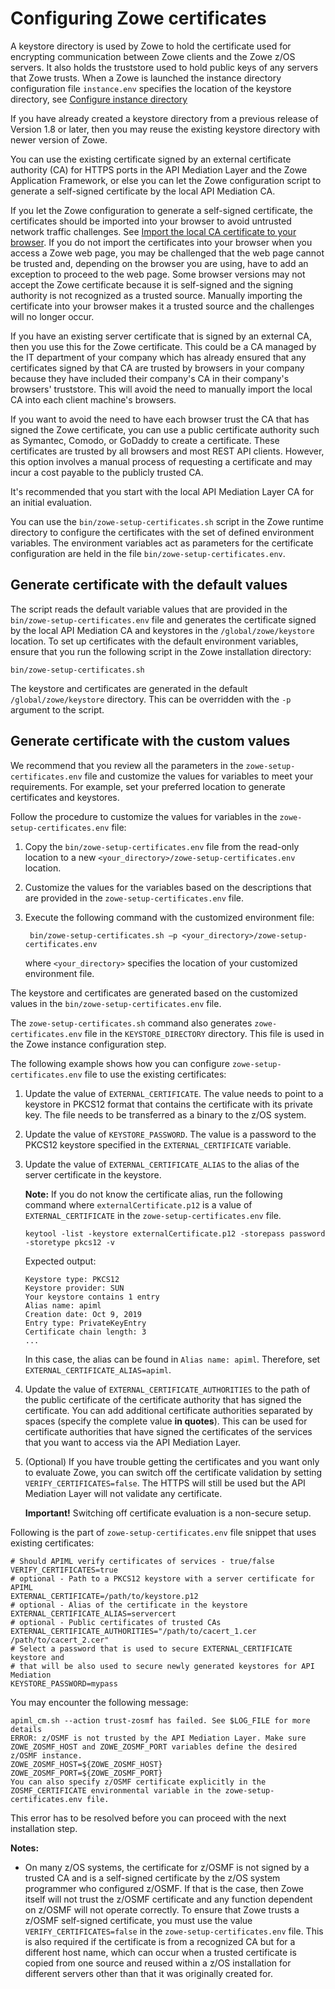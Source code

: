 # Configuring Zowe certificates 

A keystore directory is used by Zowe to hold the certificate used for encrypting communication between Zowe clients and the Zowe z/OS servers.  It also holds the truststore used to hold public keys of any servers that Zowe trusts.  When a Zowe is launched the instance directory configuration file `instance.env` specifies the location of the keystore directory, see [Configure instance directory](configure-instance-directory.md#keystore-directory)

If you have already created a keystore directory from a previous release of Version 1.8 or later, then you may reuse the existing keystore directory with newer version of Zowe.

You can use the existing certificate signed by an external certificate authority (CA) for HTTPS ports in the API Mediation Layer and the Zowe Application Framework, or else you can let the Zowe configuration script to generate a self-signed certificate by the local API Mediation CA.

If you let the Zowe configuration to generate a self-signed certificate, the certificates should be imported into your browser to avoid untrusted network traffic challenges. See [Import the local CA certificate to your browser](../extend/extend-apiml/api-mediation-security.md#import-the-local-ca-certificate-to-your-browser).  If you do not import the certificates into your browser when you access a Zowe web page, you may be challenged that the web page cannot be trusted and, depending on the browser you are using, have to add an exception to proceed to the web page.  Some browser versions may not accept the Zowe certificate because it is self-signed and the signing authority is not recognized as a trusted source.  Manually importing the certificate into your browser makes it a trusted source and the challenges will no longer occur.  

If you have an existing server certificate that is signed by an external CA, then you use this for the Zowe certificate. This could be a CA managed by the IT department of your company which has already ensured that any certificates signed by that CA are trusted by browsers in your company because they have included their company's CA in their company's browsers' truststore.  This will avoid the need to manually import the local CA into each client machine's browsers.  
 
If you want to avoid the need to have each browser trust the CA that has signed the Zowe certificate, you can use a public certificate authority such as Symantec, Comodo, or GoDaddy to create a certificate. These certificates are trusted by all browsers and most REST API clients. However, this option involves a manual process of requesting a certificate and may incur a cost payable to the publicly trusted CA.

It's recommended that you start with the local API Mediation Layer CA for an initial evaluation.

You can use the `bin/zowe-setup-certificates.sh` script in the Zowe runtime directory to configure the certificates with the set of defined environment variables. The environment variables act as parameters for the certificate configuration are held in the file `bin/zowe-setup-certificates.env`.

## Generate certificate with the default values

The script reads the default variable values that are provided in the `bin/zowe-setup-certificates.env` file and generates the certificate signed by the local API Mediation CA and keystores in the `/global/zowe/keystore` location. To set up certificates with the default environment variables, ensure that you run the following script in the Zowe installation directory:

```shell
bin/zowe-setup-certificates.sh
```

The keystore and certificates are generated in the default `/global/zowe/keystore` directory.  This can be overridden with the `-p` argument to the script.  

## Generate certificate with the custom values

We recommend that you review all the parameters in the `zowe-setup-certificates.env` file and customize the values for variables to meet your requirements. For example, set your preferred location to generate certificates and keystores. 

Follow the procedure to customize the values for variables in the `zowe-setup-certificates.env` file:

1. Copy the `bin/zowe-setup-certificates.env` file from the read-only location to a new 
    `<your_directory>/zowe-setup-certificates.env` location.  
    
2. Customize the values for the variables based on the descriptions that are provided in the 
    `zowe-setup-certificates.env` file. 
    
3. Execute the following command with the customized environment file:
   ```shell
    bin/zowe-setup-certificates.sh –p <your_directory>/zowe-setup-certificates.env
   ```
   where `<your_directory>` specifies the location of your customized environment file. 
   
The keystore and certificates are generated based on the customized values in the 
`bin/zowe-setup-certificates.env` file.

The `zowe-setup-certificates.sh` command also generates `zowe-certificates.env` file in the 
`KEYSTORE_DIRECTORY` directory. This file is used in the Zowe instance configuration step. 
   
The following example shows how you can configure `zowe-setup-certificates.env` file to use the existing certificates:

1. Update the value of `EXTERNAL_CERTIFICATE`. The value needs to point to a keystore in PKCS12 format that contains the certificate with its private key. The file needs to be transferred as a binary to the z/OS system.

2. Update the value of `KEYSTORE_PASSWORD`. The value is a password to the PKCS12 keystore specified in the `EXTERNAL_CERTIFICATE` variable.
    
3. Update the value of `EXTERNAL_CERTIFICATE_ALIAS` to the alias of the server certificate in the keystore.
   
    **Note:** If you do not know the certificate alias, run the following command where 
    `externalCertificate.p12` is a value of  `EXTERNAL_CERTIFICATE` in the 
    `zowe-setup-certificates.env` file.

   ```shell
   keytool -list -keystore externalCertificate.p12 -storepass password -storetype pkcs12 -v
   ```
   Expected output:
   ```
   Keystore type: PKCS12
   Keystore provider: SUN
   Your keystore contains 1 entry
   Alias name: apiml
   Creation date: Oct 9, 2019
   Entry type: PrivateKeyEntry
   Certificate chain length: 3
   ...
   ```
   In this case, the alias can be found in `Alias name: apiml`. Therefore, set `EXTERNAL_CERTIFICATE_ALIAS=apiml`.
      
4. Update the value of `EXTERNAL_CERTIFICATE_AUTHORITIES` to the path of the public certificate of the certificate authority that has signed the certificate. You can add additional certificate authorities separated by spaces (specify the complete value **in quotes**). This can be used for certificate authorities that have signed the certificates of the services that you want to access via the API Mediation Layer.

5. (Optional) If you have trouble getting the certificates and you want only to evaluate Zowe, you can switch off the certificate validation by setting `VERIFY_CERTIFICATES=false`. The HTTPS will still be used but the API Mediation Layer will not validate any certificate.

    **Important!** Switching off certificate evaluation is a non-secure setup.

Following is the part of `zowe-setup-certificates.env` file snippet that uses existing certificates:
```shell
# Should APIML verify certificates of services - true/false
VERIFY_CERTIFICATES=true
# optional - Path to a PKCS12 keystore with a server certificate for APIML
EXTERNAL_CERTIFICATE=/path/to/keystore.p12
# optional - Alias of the certificate in the keystore
EXTERNAL_CERTIFICATE_ALIAS=servercert
# optional - Public certificates of trusted CAs
EXTERNAL_CERTIFICATE_AUTHORITIES="/path/to/cacert_1.cer /path/to/cacert_2.cer"
# Select a password that is used to secure EXTERNAL_CERTIFICATE keystore and 
# that will be also used to secure newly generated keystores for API Mediation
KEYSTORE_PASSWORD=mypass
```

You may encounter the following message:

```
apiml_cm.sh --action trust-zosmf has failed. See $LOG_FILE for more details
ERROR: z/OSMF is not trusted by the API Mediation Layer. Make sure ZOWE_ZOSMF_HOST and ZOWE_ZOSMF_PORT variables define the desired z/OSMF instance.
ZOWE_ZOSMF_HOST=${ZOWE_ZOSMF_HOST}   ZOWE_ZOSMF_PORT=${ZOWE_ZOSMF_PORT}
You can also specify z/OSMF certificate explicitly in the ZOSMF_CERTIFICATE environmental variable in the zowe-setup-certificates.env file.
```

This error has to be resolved before you can proceed with the next installation step.

**Notes:** 

- On many z/OS systems, the certificate for z/OSMF is not signed by a trusted CA and is a self-signed certificate by the z/OS system programmer who configured z/OSMF.  If that is the case, then Zowe itself will not trust the z/OSMF certificate and any function dependent on z/OSMF will not operate correctly.  To ensure that Zowe trusts a z/OSMF self-signed certificate, you must use the value `VERIFY_CERTIFICATES=false` in the `zowe-setup-certificates.env` file.  This is also required if the certificate is from a recognized CA but for a different host name, which can occur when a trusted certificate is copied from one source and reused within a z/OS installation for different servers other than that it was originally created for.  
